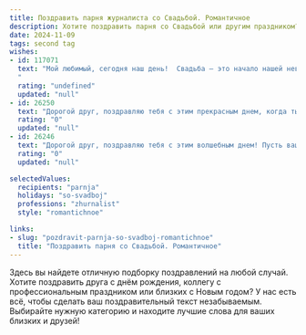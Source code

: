 ```yaml
---
title: Поздравить парня журналиста со Свадьбой. Романтичное
description: Хотите поздравить парня со Свадьбой или другим праздником? Наш ИИ создаст незабываемое поздравление, а вы обязательно выделитесь среди других.  
date: 2024-11-09
tags: second tag
wishes:
- id: 117071
  text: "Мой любимый, сегодня наш день!  Свадьба – это начало нашей невероятной истории, написанной не только в свадебном альбоме, но и в наших сердцах.  Ты — мой главный герой, мой вдохновитель, мой самый талантливый журналист, который умеет находить самые прекрасные слова, чтобы описать наши чувства.  Пусть наша совместная жизнь будет полна ярких событий,  волнующих сюжетов  и бесконечной любви, которую мы будем бережно хранить и каждый день описывать в нашей собственной, самой трогательной и счастливой книге.  Счастья тебе, любимый!
  "
  rating: "undefined"
  updated: "null"
- id: 26250
  text: "Дорогой друг, поздравляю тебя с этим прекрасным днем, когда ты начинаешь новую главу своей жизни! Журналистский путь научил тебя видеть красоту в деталях и искать истину в словах. Пусть эти навыки помогут тебе строить крепкие и искренние отношения, полные любви и взаимопонимания. Желаю вам с супругой неиссякаемой гармонии, романтики и вдохновения. Пусть ваша свадьба станет началом новой, яркой и счастливой истории, которую вы будете писать вместе, словно самый прекрасный роман. С теплом и улыбкой, [Ваше имя]."
  rating: "0"
  updated: "null"
- id: 26246
  text: "Дорогой друг, поздравляю тебя с этим волшебным днем! Пусть ваша свадьба станет началом новой главы в вашей истории, наполненной любовью, взаимопониманием и творческими идеями. Как журналист, ты умеешь видеть мир особенным взглядом, и я уверена, что этот дар поможет вам строить счастливое будущее. Пусть каждый день с твоей второй половинкой будет наполнен яркими эмоциями и новыми впечатлениями. Счастья, здоровья и бесконечных романтических историй в вашей жизни!"
  rating: "0"
  updated: "null"

selectedValues:
  recipients: "parnja"
  holidays: "so-svadboj"
  professions: "zhurnalist"
  style: "romantichnoe"

links:
- slug: "pozdravit-parnja-so-svadboj-romantichnoe"
  title: "Поздравить парня со Свадьбой. Романтичное"
---
```


Здесь вы найдете отличную подборку поздравлений на любой случай. 
Хотите поздравить друга с днём рождения, коллегу с профессиональным праздником или близких с Новым годом? У нас есть всё, чтобы сделать ваш поздравительный текст незабываемым. Выбирайте нужную категорию и находите лучшие слова для ваших близких и друзей!
